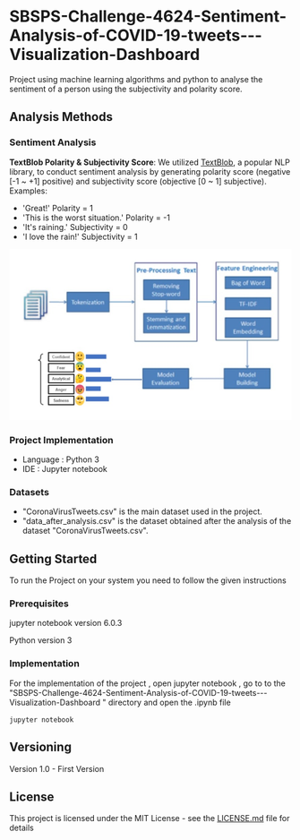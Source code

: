 # SBSPS-Challenge-4624-Sentiment-Analysis-of-COVID-19-tweets---Visualization-Dashboard
Project using machine learning algorithms and python to analyse the sentiment of a person using the subjectivity and polarity score.
## Analysis Methods

### Sentiment Analysis

**TextBlob Polarity & Subjectivity Score**: We utilized [TextBlob](https://textblob.readthedocs.io/en/dev/quickstart.html), a popular NLP library, to conduct sentiment analysis by generating polarity score (negative \[-1 ~ +1] positive) and subjectivity score (objective \[0 ~ 1] subjective). 
Examples: 
- 'Great!' Polarity = 1
- 'This is the worst situation.' Polarity = -1
- 'It's raining.' Subjectivity = 0
- 'I love the rain!' Subjectivity = 1


![alt text](https://github.com/SmartPracticeschool/SBSPS-Challenge-4624-Sentiment-Analysis-of-COVID-19-tweets---Visualization-Dashboard/blob/master/covid.jpeg)


 ### Project Implementation 
 
 * Language : Python 3
 * IDE : Jupyter notebook
 
 ### Datasets 
 
 * "CoronaVirusTweets.csv" is the main dataset used in the project.
 * "data_after_analysis.csv" is the dataset obtained after the analysis of the dataset "CoronaVirusTweets.csv".
 


## Getting Started
To run the Project on your system you need to follow the given instructions 

### Prerequisites

jupyter notebook version 6.0.3

Python version 3

### Implementation


For the implementation of the project , open jupyter notebook , go to to the "SBSPS-Challenge-4624-Sentiment-Analysis-of-COVID-19-tweets---Visualization-Dashboard
" directory and open the .ipynb file

```
jupyter notebook
```


## Versioning

Version 1.0 - First Version
 

## License

This project is licensed under the MIT License - see the [LICENSE.md](LICENSE.md) file for details
